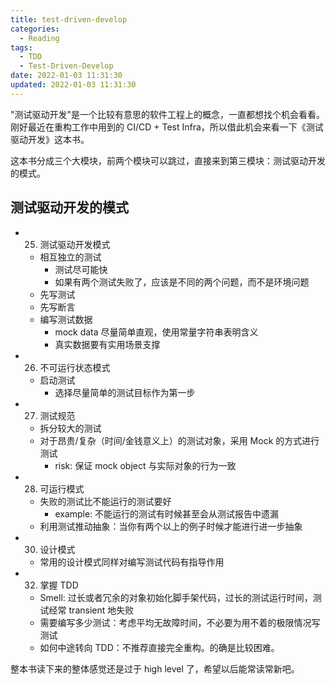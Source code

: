 ```yaml
---
title: test-driven-develop
categories:
  - Reading
tags:
  - TDD
  - Test-Driven-Develop
date: 2022-01-03 11:31:30
updated: 2022-01-03 11:31:30
---
```


"测试驱动开发"是一个比较有意思的软件工程上的概念，一直都想找个机会看看。刚好最近在重构工作中用到的 CI/CD + Test Infra，所以借此机会来看一下《测试驱动开发》这本书。

<!-- more -->

这本书分成三个大模块，前两个模块可以跳过，直接来到第三模块：测试驱动开发的模式。

## 测试驱动开发的模式

- 25. 测试驱动开发模式
  - 相互独立的测试
    - 测试尽可能快
    - 如果有两个测试失败了，应该是不同的两个问题，而不是环境问题
  - 先写测试
  - 先写断言
  - 编写测试数据
    - mock data 尽量简单直观，使用常量字符串表明含义
    - 真实数据要有实用场景支撑
- 26. 不可运行状态模式
  - 启动测试
    - 选择尽量简单的测试目标作为第一步
- 27. 测试规范
  - 拆分较大的测试
  - 对于昂贵/复杂（时间/金钱意义上）的测试对象，采用 Mock 的方式进行测试
    - risk: 保证 mock object 与实际对象的行为一致
- 28. 可运行模式
  - 失败的测试比不能运行的测试要好
    - example: 不能运行的测试有时候甚至会从测试报告中遗漏
  - 利用测试推动抽象：当你有两个以上的例子时候才能进行进一步抽象
- 30. 设计模式
  - 常用的设计模式同样对编写测试代码有指导作用
- 32. 掌握 TDD
  - Smell: 过长或者冗余的对象初始化脚手架代码，过长的测试运行时间，测试经常 transient 地失败
  - 需要编写多少测试：考虑平均无故障时间，不必要为用不着的极限情况写测试
  - 如何中途转向 TDD：不推荐直接完全重构。的确是比较困难。

整本书读下来的整体感觉还是过于 high level 了，希望以后能常读常新吧。
